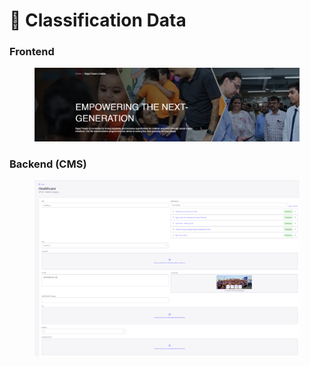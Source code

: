 # 📎 Classification Data

### **Frontend**

<figure><img src="../../../.gitbook/assetsBFL/initiative-listing-banner-section.png" alt=""><figcaption></figcaption></figure>

### Backend (CMS)

<figure><img src="../../../.gitbook/assetsBFL/initiative-listing-classification-cms.png" alt=""><figcaption></figcaption></figure>
